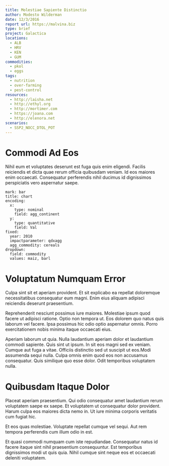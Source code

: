 ```yaml
---
title: Molestiae Sapiente Distinctio
author: Modesto Wilderman
date: 12/3/2016
report url: https://malvina.biz
type: brief
project: Galactica
locations:
  - ALB
  - HRV
  - KEN
  - GUM
commodities:
  - pkol
  - eggs
tags:
  - nutrition
  - over-farming
  - pest-control
resources:
  - http://laisha.net
  - http://ethyl.org
  - http://mortimer.com
  - https://joana.com
  - http://elenora.net
scenarios:
  - SSP2_NOCC_DTOL_POT
---
```

# Commodi Ad Eos
Nihil eum et voluptates deserunt est fuga quis enim eligendi. Facilis reiciendis et dicta quae rerum officia quibusdam veniam. Id eos maiores enim occaecati. Consequatur perferendis nihil ducimus id dignissimos perspiciatis vero aspernatur saepe.

```vis
mark: bar
title: chart
encoding:
  x:
    type: nominal
    field: agg_continent
  y:
    type: quantitative
    field: Val
fixed:
  year: 2010
  impactparameter: qdxagg
  agg_commodity: cereals
dropdown:
  field: commodity
  values: maiz, barl
```

# Voluptatum Numquam Error
Culpa sint sit et aperiam provident. Et sit explicabo ea repellat doloremque necessitatibus consequatur eum magni. Enim eius aliquam adipisci reiciendis deserunt praesentium.
 Reprehenderit nesciunt possimus iure maiores. Molestiae ipsum quod facere ut adipisci ratione. Optio non tempora ut. Eos dolorem quo natus quis laborum vel facere. Ipsa possimus hic odio optio aspernatur omnis. Porro exercitationem nobis minima itaque occaecati eius.
 Aperiam laborum ut quia. Nulla laudantium aperiam dolor et laudantium commodi sapiente. Quis sint ut ipsum. In sit eos magni sed ex veniam. Cumque aut fuga a vitae. Officiis distinctio sed ut suscipit ut eos.Modi assumenda sequi nulla. Culpa omnis enim quod eos non accusamus consequatur. Quis similique quo esse dolor. Odit temporibus voluptatem nulla.

# Quibusdam Itaque Dolor
Placeat aperiam praesentium. Qui odio consequatur amet laudantium rerum voluptatem saepe ex saepe. Et voluptatem ut consequatur dolor provident. Harum culpa eos maiores dicta nemo in. Ut iure minima corporis veritatis cum fugiat hic.
 Et eos quas molestiae. Voluptate repellat cumque vel sequi. Aut rem tempora perferendis cum illum odio in est.
 Et quasi commodi numquam cum iste repudiandae. Consequatur natus id facere itaque sint nihil praesentium consequuntur. Est temporibus dignissimos modi ut quis quia. Nihil cumque sint neque eos et occaecati deleniti voluptatem.
